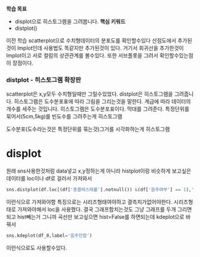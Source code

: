 
**학습 목표**  
- displot으로 히스토그램을 그려봅니다.
**핵심 키워드**
- distplot()

이전 학습 
scatterplot으로 수치형데이터의 분포도를 확인할수있다
산점도에서 추가된것이 lmplot인데 사용법도 똑같지만 추가된것이 있다.
거기서 회귀선을 추가한것이 lmplot이고 서로 컬럼의 상관관계를 볼수있다.
또한 서브플롯을 그려서 확인할수있는점이 장점이다.



### distplot - 히스토그램 확장판
scatterplot은 x,y모두 수치형일때만 그릴수있었다.
distplot은 히스토그램을 그려줍니다. 히스토그램은 도수분포표에 따라 그림을 그리는것을 말한다.
계급에 따라 데이터의 개수를 세주는 것입니다.
히스토그램은 도수분포표이다. 막대를 그려준다.
특정단위를 묶어서(5cm,5kg)를 빈도수를 그려주는게 히스토그램

도수분포(도수라는것은 특정단위를 묶는것)그거를 시각화하는게 히스토그램

# displot
원래 sns사용한것처럼 data넣고 x,y정하는게 아니라
histplot이랑 비슷하게 보고싶은 데이터를 loc이나 df로 걸러서 가져와서 
```python
sns.distplot(df.loc[(df['총콜레스테롤'].notnull()) &(df['음주여부'] == 1),'총콜레스테롤'],hist=False)
```
이런식으로 가져와야함 
특징으로는 시리즈형태여야하고 결측치가없어야한다.
시리즈형태로 가져와야해서 loc을 사용했다.
결국 그래프합치는것도 그냥 그래프를 두개 그리면 되고
hist빼는거 그니까 곡선만 보고싶으면 hist=False를 하면되는데
kdeplot으로 바꿔서
```python
sns.kdeplot(df_0,label='음주안함')
```
이런식으로도 사용할수있다.